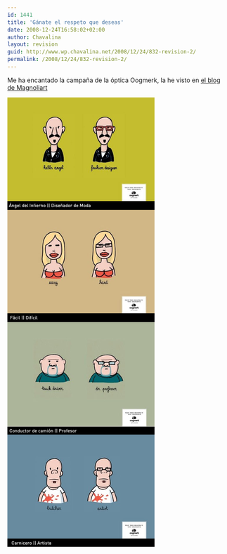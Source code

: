 ```yaml
---
id: 1441
title: 'Gánate el respeto que deseas'
date: 2008-12-24T16:58:02+02:00
author: Chavalina
layout: revision
guid: http://www.wp.chavalina.net/2008/12/24/832-revision-2/
permalink: /2008/12/24/832-revision-2/
---
```

Me ha encantado la campaña de la óptica Oogmerk, la he visto en <a href="http://blog.magnoliart.com/2008/01/17/oogmerk-ganate-el-respeto-que-deseas/" target="_blank">el blog de Magnoliart</a> 

<p class="imgcentro">
  <img src="/imagenes/fotos/oogmerk.jpg" alt="Campaña gráfica de la óptica Oogmerk" />
</p>